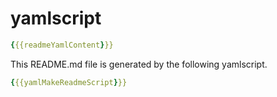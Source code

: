 # yamlscript

```yaml
{{{readmeYamlContent}}}
```

This README.md file is generated by the following yamlscript.

```yaml
{{{yamlMakeReadmeScript}}}
```
